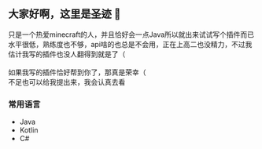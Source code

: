 ## 大家好啊，这里是圣迹 👋
  只是一个热爱minecraft的人，并且恰好会一点Java所以就出来试试写个插件而已<br>
  水平很低，熟练度也不够，api啥的也总是不会用，正在上高二也没精力，不过我估计我写的插件也没人翻得到就是了（<br>
  <br>
  如果我写的插件恰好帮到你了，那真是荣幸（<br>
  不足也可以给我提出来，我会认真去看<br>
### 常用语言
* Java<br>
* Kotlin<br>
* C#<br>

<!--
**snugbrick/snugbrick** is a ✨ _special_ ✨ repository because its `README.md` (this file) appears on your GitHub profile.

Here are some ideas to get you started:

- 🔭 I’m currently working on ...
- 🌱 I’m currently learning ...
- 👯 I’m looking to collaborate on ...
- 🤔 I’m looking for help with ...
- 💬 Ask me about ...
- 📫 How to reach me: ...
- 😄 Pronouns: ...
- ⚡ Fun fact: ...
-->
